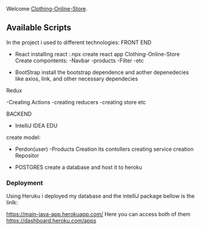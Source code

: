 Welcome  [Clothing-Online-Store](https://).

## Available Scripts

In the project i used to different technologies:
FRONT END


- React 
installing react :.npx create react app Clothing-Online-Store
Create compontents:
-Navbar
-products
-Filter
-etc

- BootStrap
install the bootstrap dependence and aother depenedecies like axios, link, and other necessary dependecies

Redux

-Creating Actions
-creating reducers
-creating store
etc

BACKEND

- IntelliJ IDEA EDU

create model:
 - Perdon(user)
 -Products
Creation its contollers
creating service
creation Repositor

- POSTGRES
create a database and host it to heroku

 ### Deployment
 Using Heruku i deployed my database and the intelliJ package bellow is the linlk:
 
 https://main-java-app.herokuapp.com/
Here you can access both of them 
https://dashboard.heroku.com/apps 



